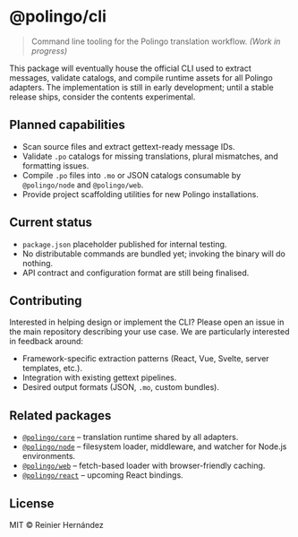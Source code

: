 # @polingo/cli

> Command line tooling for the Polingo translation workflow. _(Work in progress)_

This package will eventually house the official CLI used to extract messages, validate catalogs, and compile runtime assets for all Polingo adapters. The implementation is still in early development; until a stable release ships, consider the contents experimental.

## Planned capabilities

- Scan source files and extract gettext-ready message IDs.
- Validate `.po` catalogs for missing translations, plural mismatches, and formatting issues.
- Compile `.po` files into `.mo` or JSON catalogs consumable by `@polingo/node` and `@polingo/web`.
- Provide project scaffolding utilities for new Polingo installations.

## Current status

- `package.json` placeholder published for internal testing.
- No distributable commands are bundled yet; invoking the binary will do nothing.
- API contract and configuration format are still being finalised.

## Contributing

Interested in helping design or implement the CLI? Please open an issue in the main repository describing your use case. We are particularly interested in feedback around:

- Framework-specific extraction patterns (React, Vue, Svelte, server templates, etc.).
- Integration with existing gettext pipelines.
- Desired output formats (JSON, `.mo`, custom bundles).

## Related packages

- [`@polingo/core`](../core) – translation runtime shared by all adapters.
- [`@polingo/node`](../node) – filesystem loader, middleware, and watcher for Node.js environments.
- [`@polingo/web`](../web) – fetch-based loader with browser-friendly caching.
- [`@polingo/react`](../react) – upcoming React bindings.

## License

MIT © Reinier Hernández
